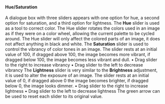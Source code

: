 #### Hue/Saturation
A dialogue box with three sliders appears with one option for hue, a second option for saturation, and a third option for lightness. 
The **Hue** slider is used as a tool to correct color. The Hue slider rotates the colors used in an image as if they were on a color wheel, allowing the current palette to be cycled around. The Hue slider will only affect the colored parts of an image, it does not affect anything in black and white.
The **Saturation** slider is used to control the vibrancy of color tones in an image. The slider rests at an initial value of 100, if dragged above 100, the image becomes more vibrant, if dragged below 100, the image becomes less vibrant and dull. 
•	Drag slider to the right to increase vibrancy
•	Drag slider to the left to decrease vibrancy
The **Lightness** slider is very similar to the __Brightness__ adjustment, it is used to alter the exposure of an image. The slider rests at an initial value of 0, if dragged above 0 the image becomes brighter, if dragged below 0, the image looks dimmer. 
•	Drag slider to the right to increase lightness
•	Drag slider to the left to decrease lightness
The green        arrow can be used to reset each slider to its original value. 

